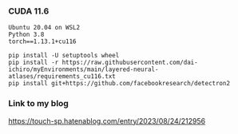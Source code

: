 

### CUDA 11.6

~~~
Ubuntu 20.04 on WSL2
Python 3.8
torch==1.13.1+cu116
~~~

~~~
pip install -U setuptools wheel
pip install -r https://raw.githubusercontent.com/dai-ichiro/myEnvironments/main/layered-neural-atlases/requirements_cu116.txt
pip install git+https://github.com/facebookresearch/detectron2
~~~

### Link to my blog
https://touch-sp.hatenablog.com/entry/2023/08/24/212956
